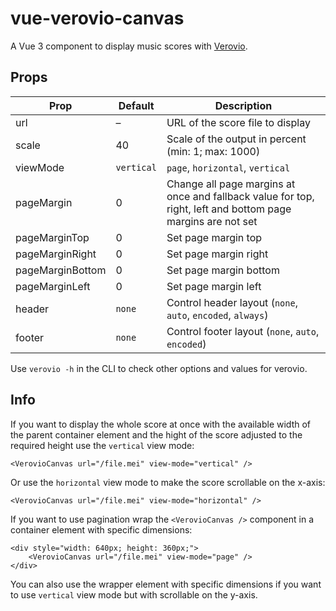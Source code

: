 # vue-verovio-canvas

A Vue 3 component to display music scores with [Verovio](https://www.verovio.org/index.xhtml).

## Props

| Prop             | Default      | Description                                      |
|------------------|--------------|--------------------------------------------------|
| url              | –          | URL of the score file to display                   |
| scale            | 40         | Scale of the output in percent (min: 1; max: 1000) |
| viewMode         | `vertical` | `page`, `horizontal`, `vertical`                   |
| pageMargin       | 0          | Change all page margins at once and fallback value for top, right, left and bottom page margins are not set                    |
| pageMarginTop    | 0          | Set page margin top                                |
| pageMarginRight  | 0          | Set page margin right                              |
| pageMarginBottom | 0          | Set page margin bottom                             |
| pageMarginLeft   | 0          | Set page margin left                               |
| header           | `none`     | Control header layout (`none`, `auto`, `encoded`, `always`) |
| footer           | `none`     | Control footer layout (`none`, `auto`, `encoded`)  |

Use `verovio -h` in the CLI to check other options and values for verovio.

## Info

If you want to display the whole score at once with the available width of the
parent container element and the hight of the score adjusted to the required
height use the `vertical` view mode:

```
<VerovioCanvas url="/file.mei" view-mode="vertical" />
```

Or use the `horizontal` view mode to make the score scrollable on the x-axis:

```
<VerovioCanvas url="/file.mei" view-mode="horizontal" />
```

If you want to use pagination wrap the `<VerovioCanvas />` component in a
container element with specific dimensions:

```
<div style="width: 640px; height: 360px;">
    <VerovioCanvas url="/file.mei" view-mode="page" />
</div>
```

You can also use the wrapper element with specific dimensions if you want to use
`vertical` view mode but with scrollable on the y-axis.
